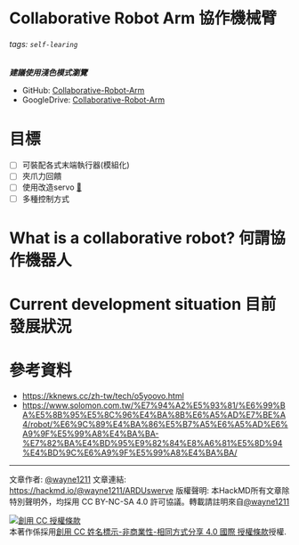 # Collaborative Robot Arm 協作機械臂
###### tags: `self-learing`

***建議使用淺色模式瀏覽***

* <i class="fa fa-github fa-fw"></i> GitHub: [Collaborative-Robot-Arm](https://github.com/wayne-1211/Collaborative-Robot-Arm)
* <i class="fa fa-google fa-fw"></i> GoogleDrive: [Collaborative-Robot-Arm]()

# 目標
- [ ] 可裝配各式末端執行器(模組化)
- [ ] 夾爪力回饋
- [ ] 使用改造servo [:link:](https://www.youtube.com/watch?v=4Pouf9iWLns&ab_channel=%E9%BB%83%E4%BF%A1%E6%83%A0%E7%9A%84%E7%98%8B%E7%8B%82%E6%95%99%E5%AE%A4) 
- [ ] 多種控制方式

# What is a collaborative robot? 何謂協作機器人

# Current development situation 目前發展狀況

# 參考資料
* https://kknews.cc/zh-tw/tech/o5yoovo.html
* https://www.solomon.com.tw/%E7%94%A2%E5%93%81/%E6%99%BA%E5%8B%95%E5%8C%96%E4%BA%8B%E6%A5%AD%E7%BE%A4/robot/%E6%9C%89%E4%BA%86%E5%B7%A5%E6%A5%AD%E6%A9%9F%E5%99%A8%E4%BA%BA-%E7%82%BA%E4%BD%95%E9%82%84%E8%A6%81%E5%8D%94%E4%BD%9C%E6%A9%9F%E5%99%A8%E4%BA%BA/


---

文章作者: [@wayne1211](https://hackmd.io/@wayne1211)
文章連結: https://hackmd.io/@wayne1211/ARDUswerve
版權聲明: 本HackMD所有文章除特別聲明外，均採用 CC BY-NC-SA 4.0 許可協議。轉載請註明來自[@wayne1211](https://hackmd.io/@wayne1211)


<a rel="license" href="http://creativecommons.org/licenses/by-nc-sa/4.0/"><img alt="創用 CC 授權條款" style="border-width:0" src="https://i.creativecommons.org/l/by-nc-sa/4.0/88x31.png" /></a><br />本著作係採用<a rel="license" href="http://creativecommons.org/licenses/by-nc-sa/4.0/">創用 CC 姓名標示-非商業性-相同方式分享 4.0 國際 授權條款</a>授權.
